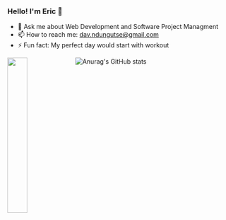 ### Hello! I'm Eric 👋

- 💬 Ask me about Web Development and Software Project Managment
- 📫 How to reach me: dav.ndungutse@gmail.com
- ⚡ Fun fact: My perfect day would start with workout

![Anurag's GitHub stats](https://github-readme-stats.vercel.app/api?username=ericndungutse&show_icons=true)
<img align="left" width="30%" src="https://github-readme-stats.vercel.app/api/top-langs/?username=ericndungutse&layout=compact"/>
